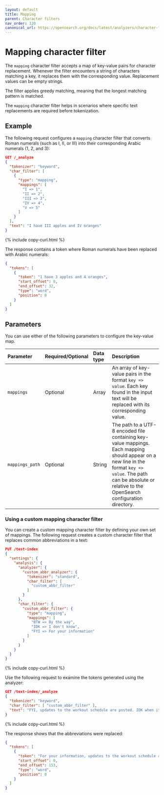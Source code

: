 ```yaml
---
layout: default
title: Mapping
parent: Character filters
nav_order: 120
canonical_url: https://opensearch.org/docs/latest/analyzers/character-filters/mapping-character-filter/
---
```


# Mapping character filter

The `mapping` character filter accepts a map of key-value pairs for character replacement. Whenever the filter encounters a string of characters matching a key, it replaces them with the corresponding value. Replacement values can be empty strings.

The filter applies greedy matching, meaning that the longest matching pattern is matched. 

The `mapping` character filter helps in scenarios where specific text replacements are required before tokenization.

## Example 

The following request configures a `mapping` character filter that converts Roman numerals (such as I, II, or III) into their corresponding Arabic numerals (1, 2, and 3): 

```json
GET /_analyze
{
  "tokenizer": "keyword",
  "char_filter": [
    {
      "type": "mapping",
      "mappings": [
        "I => 1",
        "II => 2",
        "III => 3",
        "IV => 4",
        "V => 5"
      ]
    }
  ],
  "text": "I have III apples and IV oranges"
}
```
{% include copy-curl.html %}

The response contains a token where Roman numerals have been replaced with Arabic numerals:

```json
{
  "tokens": [
    {
      "token": "1 have 3 apples and 4 oranges",
      "start_offset": 0,
      "end_offset": 32,
      "type": "word",
      "position": 0
    }
  ]
}
```

## Parameters

You can use either of the following parameters to configure the key-value map.

| Parameter       | Required/Optional | Data type | Description    |
|:---|:---|:---|:---|
| `mappings`       | Optional          | Array      | An array of key-value pairs in the format `key => value`. Each key found in the input text will be replaced with its corresponding value. |
| `mappings_path`  | Optional          | String     | The path to a UTF-8 encoded file containing key-value mappings. Each mapping should appear on a new line in the format `key => value`. The path can be absolute or relative to the OpenSearch configuration directory. |

### Using a custom mapping character filter

You can create a custom mapping character filter by defining your own set of mappings. The following request creates a custom character filter that replaces common abbreviations in a text:

```json
PUT /test-index
{
  "settings": {
    "analysis": {
      "analyzer": {
        "custom_abbr_analyzer": {
          "tokenizer": "standard",
          "char_filter": [
            "custom_abbr_filter"
          ]
        }
      },
      "char_filter": {
        "custom_abbr_filter": {
          "type": "mapping",
          "mappings": [
            "BTW => By the way",
            "IDK => I don't know",
            "FYI => For your information"
          ]
        }
      }
    }
  }
}
```
{% include copy-curl.html %}

Use the following request to examine the tokens generated using the analyzer:

```json
GET /text-index/_analyze
{
  "tokenizer": "keyword",
  "char_filter": [ "custom_abbr_filter" ],
  "text": "FYI, updates to the workout schedule are posted. IDK when it takes effect, but we have some details. BTW, the finalized schedule will be released Monday."
}
```
{% include copy-curl.html %}

The response shows that the abbreviations were replaced:

```json
{
  "tokens": [
    {
      "token": "For your information, updates to the workout schedule are posted. I don't know when it takes effect, but we have some details. By the way, the finalized schedule will be released Monday.",
      "start_offset": 0,
      "end_offset": 153,
      "type": "word",
      "position": 0
    }
  ]
}
```
